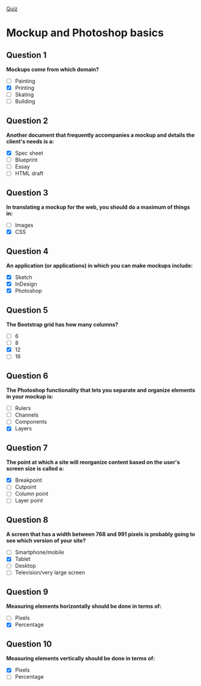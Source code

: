 [Quiz](https://openclassrooms.com/en/courses/3505461-breakdown-and-integrate-a-mockup/exercises/821)
# Mockup and Photoshop basics

## Question 1
**Mockups come from which domain?**
- [ ] Painting
- [x] Printing
- [ ] Skating
- [ ] Building

## Question 2
**Another document that frequently accompanies a mockup and details the client's needs is a:**
- [x] Spec sheet
- [ ] Blueprint
- [ ] Essay
- [ ] HTML draft

## Question 3
**In translating a mockup for the web, you should do a maximum of things in:**
- [ ] Images
- [x] CSS

## Question 4
**An application (or applications) in which you can make mockups include:**
- [x] Sketch
- [x] InDesign
- [x] Photoshop

## Question 5
**The Bootstrap grid has how many columns?**
- [ ] 6
- [ ] 8
- [x] 12
- [ ] 16

## Question 6
**The Photoshop functionality that lets you separate and organize elements in your mockup is:**
- [ ] Rulers
- [ ] Channels
- [ ] Components
- [x] Layers

## Question 7
**The point at which a site will reorganize content based on the user's screen size is called a:**
- [x] Breakpoint
- [ ] Cutpoint
- [ ] Column point
- [ ] Layer point

## Question 8
**A screen that has a width between 768 and 991 pixels is probably going to see which version of your site?**
- [ ] Smartphone/mobile
- [x] Tablet
- [ ] Desktop
- [ ] Television/very large screen

## Question 9
**Measuring elements horizontally should be done in terms of:**
- [ ] Pixels
- [x] Percentage

## Question 10
**Measuring elements vertically should be done in terms of:**
- [x] Pixels
- [ ] Percentage
